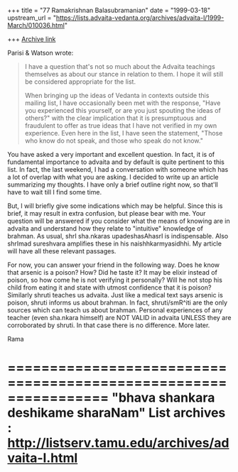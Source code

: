 +++
title = "77 Ramakrishnan Balasubramanian"
date = "1999-03-18"
upstream_url = "https://lists.advaita-vedanta.org/archives/advaita-l/1999-March/010036.html"

+++
[Archive link](https://lists.advaita-vedanta.org/archives/advaita-l/1999-March/010036.html)

Parisi & Watson <niche at AMERITECH.NET> wrote:


>I have a question that's not so much about the Advaita teachings
>themselves as about our stance in relation to them. I hope it will
still
>be considered appropriate for the list.
>
>When bringing up the ideas of Vedanta in contexts outside this
mailing
>list, I have occasionally been met with the response, "Have you
>experienced this yourself, or are you just spouting the ideas of
>others?" with the clear implication that it is presumptuous and
>fraudulent to offer as true ideas that I have not verified in my own
>experience. Even here in the list, I have seen the statement, "Those
who
>know do not speak, and those who speak do not know."


You have asked a very important and excellent question. In fact, it is
of fundamental importance to advaita and by default is quite pertinent
to this list. In fact, the last weekend, I had a conversation with
someone which has a lot of overlap with what you are asking. I decided
to write up an article summarizing my thoughts. I have only a brief
outline right now, so that'll have to wait till I find some time.

But, I will briefly give some indications which may be helpful. Since
this is brief, it may result in extra confusion, but please bear with
me. Your question will be answered if you consider what the means of
knowing are in advaita and understand how they relate to "intuitive"
knowledge of brahman. As usual, shrI sha.nkaras upadeshasAhasrI is
indispensable. Also shrImad sureshvara amplifies these in his
naishhkarmyasidhhi. My article will have all these relevant passages.

For now, you can answer your friend in the following way. Does he know
that arsenic is a poison? How? Did he taste it? It may be elixir
instead of poison, so how come he is not verifying it personally? Will
he not stop his child from eating it and state with utmost confidence
that it is poison? Similarly shruti teaches us advaita. Just like a
medical text says arsenic is poison, shruti informs us about brahman.
In fact, shruti/smR^iti  are the only sources which can teach us about
brahman. Personal experiences of any teacher (even sha.nkara himself)
are NOT VALID in advaita UNLESS they are corroborated by shruti. In
that case there is no difference. More later.

Rama

================================================================
"bhava shankara deshikame sharaNam"
List archives : http://listserv.tamu.edu/archives/advaita-l.html
================================================================

